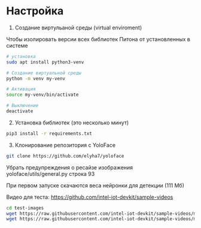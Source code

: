 # Настройка

1. Cоздание виртульаной среды (virtual enviroment)

Чтобы изолировать версии всех библиотек Питона от установленных в системе
```bash
# установка
sudo apt install python3-venv

# Создание виртуальной среды
python -m venv my-venv

# Активация
source my-venv/bin/activate

# Выключение
deactivate
```


2. Установка библиотек (это несколько минут)
```bash
pip3 install -r requirements.txt
```


3. Клонирование репозитория с YoloFace
```bash
git clone https://github.com/elyha7/yoloface
```

Убрать предупреждения о ресайзе изображения
yoloface/utils/general.py строка 93



При первом запуске скачаются веса нейронки для детекции (111 Мб)


Видео для теста:
https://github.com/intel-iot-devkit/sample-videos
```bash
cd test-images
wget https://raw.githubusercontent.com/intel-iot-devkit/sample-videos/master/face-demographics-walking.mp4
wget https://raw.githubusercontent.com/intel-iot-devkit/sample-videos/master/face-demographics-walking-and-pause.mp4
```